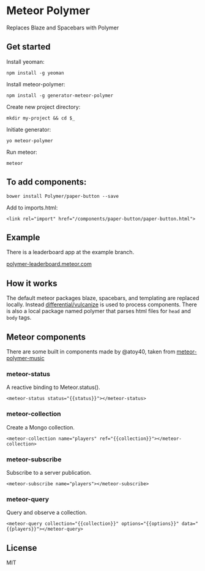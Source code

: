 # Meteor Polymer

Replaces Blaze and Spacebars with Polymer

## Get started

Install yeoman:

    npm install -g yeoman

Install meteor-polymer:

    npm install -g generator-meteor-polymer

Create new project directory:

    mkdir my-project && cd $_

Initiate generator:

    yo meteor-polymer

Run meteor:

    meteor

## To add components:

    bower install Polymer/paper-button --save

Add to imports.html:

    <link rel="import" href="/components/paper-button/paper-button.html">

## Example

There is a leaderboard app at the example branch.

[polymer-leaderboard.meteor.com](http://polymer-leaderboard.meteor.com/)

## How it works

The default meteor packages blaze, spacebars, and templating are replaced locally.
Instead [differential/vulcanize](https://atmospherejs.com/differential/vulcanize)
is used to process components. There is also a local package named polymer that
parses html files for `head` and `body` tags.

## Meteor components

There are some built in components made by @atoy40, taken from
[meteor-polymer-music](https://github.com/atoy40/meteor-polymer-music)

### meteor-status

A reactive binding to Meteor.status().

	<meteor-status status="{{status}}"></meteor-status>

### meteor-collection

Create a Mongo collection.

	<meteor-collection name="players" ref="{{collection}}"></meteor-collection>

### meteor-subscribe

Subscribe to a server publication.

	<meteor-subscribe name="players"></meteor-subscribe>

### meteor-query

Query and observe a collection.

	<meteor-query collection="{{collection}}" options="{{options}}" data="{{players}}"></meteor-query>

## License

MIT
